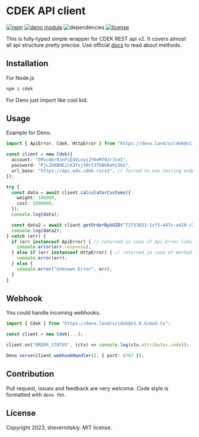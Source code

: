 # CDEK API client

[![npm](https://img.shields.io/npm/v/cdek?logo=npm&style=flat&labelColor=000)](https://www.npmjs.com/package/cdek)
[![deno module](https://shield.deno.dev/x/cdek)](https://deno.land/x/cdek/mod.ts)
![dependencies](https://img.shields.io/badge/dependencies-0-green?style=flat&labelColor=000)
[![license](https://img.shields.io/github/license/shevernitskiy/amo?style=flat&labelColor=000)](https://github.com/shevernitskiy/cdek/blob/main/LICENSE)

This is fully-typed simple wrapper for CDEK REST api v2. It covers almost all api structure pretty precise. Use official
[docs](https://api-docs.cdek.ru/33828739.html) to read about methods.

## Installation

For Node.js

```powershell
npm i cdek
```

For Deno just import like cool kid.

## Usage

Example for Deno.

```ts
import { ApiError, Cdek, HttpError } from "https://deno.land/x/cdek@v1.0.4/mod.ts";

const client = new Cdek({
  account: "EMscd6r9JnFiQ3bLoyjJY6eM78JrJceI",
  password: "PjLZkKBHEiLK3YsjtNrt3TGNG0ahs3kG",
  url_base: "https://api.edu.cdek.ru/v2", // forced to use testing endpoint in this case
});

try {
  const data = await client.calculatorCustoms({
    weight: 100000,
    cost: 5000000,
  });
  console.log(data);

  const data2 = await client.getOrderByUUID("72753033-1cf5-447c-a420-c29f4b488ac6");
  console.log(data2);
} catch (err) {
  if (err instanceof ApiError) { // returned in case of Api Error like invalid data, contains api message
    console.error(err.response);
  } else if (err instanceof HttpError) { // returned in case of method not found
    console.error(err);
  } else {
    console.error("Unknown Error", err);
  }
}
```

## Webhook

You could handle incoming webhooks.

```ts
import { Cdek } from "https://deno.land/x/cdek@v1.0.4/mod.ts";

const client = new Cdek(...);

client.on("ORDER_STATUS", (ctx) => console.log(ctx.attributes.code));

Deno.serve(client.webhookHandler(), { port: 6767 });
```

## Contribution

Pull request, issues and feedback are very welcome. Code style is formatted with `deno fmt`.

## License

Copyright 2023, shevernitskiy. MIT license.
